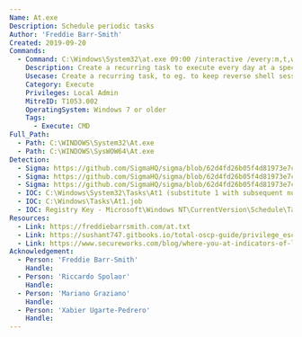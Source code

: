 ```yaml
---
Name: At.exe
Description: Schedule periodic tasks
Author: 'Freddie Barr-Smith'
Created: 2019-09-20
Commands:
  - Command: C:\Windows\System32\at.exe 09:00 /interactive /every:m,t,w,th,f,s,su {CMD}
    Description: Create a recurring task to execute every day at a specific time.
    Usecase: Create a recurring task, to eg. to keep reverse shell session(s) alive
    Category: Execute
    Privileges: Local Admin
    MitreID: T1053.002
    OperatingSystem: Windows 7 or older
    Tags:
      - Execute: CMD
Full_Path:
  - Path: C:\WINDOWS\System32\At.exe
  - Path: C:\WINDOWS\SysWOW64\At.exe
Detection:
  - Sigma: https://github.com/SigmaHQ/sigma/blob/62d4fd26b05f4d81973e7c8e80d7c1a0c6a29d0e/rules/windows/process_creation/proc_creation_win_at_interactive_execution.yml
  - Sigma: https://github.com/SigmaHQ/sigma/blob/62d4fd26b05f4d81973e7c8e80d7c1a0c6a29d0e/rules/network/zeek/zeek_smb_converted_win_atsvc_task.yml
  - Sigma: https://github.com/SigmaHQ/sigma/blob/62d4fd26b05f4d81973e7c8e80d7c1a0c6a29d0e/rules/windows/builtin/security/win_security_atsvc_task.yml
  - IOC: C:\Windows\System32\Tasks\At1 (substitute 1 with subsequent number of at job)
  - IOC: C:\Windows\Tasks\At1.job
  - IOC: Registry Key - Microsoft\Windows NT\CurrentVersion\Schedule\TaskCache\Tree\At1.
Resources:
  - Link: https://freddiebarrsmith.com/at.txt
  - Link: https://sushant747.gitbooks.io/total-oscp-guide/privilege_escalation_windows.html
  - Link: https://www.secureworks.com/blog/where-you-at-indicators-of-lateral-movement-using-at-exe-on-windows-7-systems
Acknowledgement:
  - Person: 'Freddie Barr-Smith'
    Handle:
  - Person: 'Riccardo Spolaor'
    Handle:
  - Person: 'Mariano Graziano'
    Handle:
  - Person: 'Xabier Ugarte-Pedrero'
    Handle:
---
```

